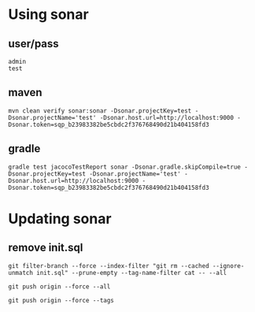 # Using sonar
## user/pass
```
admin
test
```
## maven
```
mvn clean verify sonar:sonar -Dsonar.projectKey=test -Dsonar.projectName='test' -Dsonar.host.url=http://localhost:9000 -Dsonar.token=sqp_b23983382be5cbdc2f376768490d21b404158fd3
```
## gradle
```
gradle test jacocoTestReport sonar -Dsonar.gradle.skipCompile=true -Dsonar.projectKey=test -Dsonar.projectName='test' -Dsonar.host.url=http://localhost:9000 -Dsonar.token=sqp_b23983382be5cbdc2f376768490d21b404158fd3
```
# Updating sonar
## remove init.sql
```
git filter-branch --force --index-filter "git rm --cached --ignore-unmatch init.sql" --prune-empty --tag-name-filter cat -- --all
```
```
git push origin --force --all
```
```
git push origin --force --tags
```


